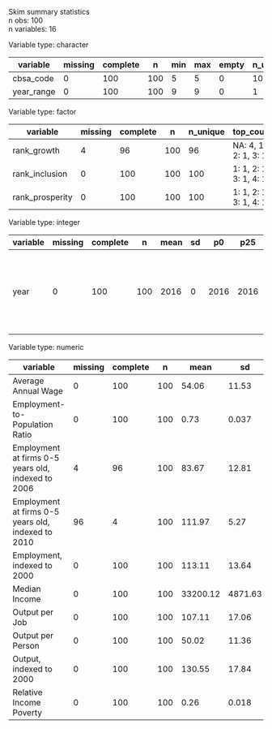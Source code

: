 Skim summary statistics  
 n obs: 100    
 n variables: 16    

Variable type: character

|  variable  | missing | complete |  n  | min | max | empty | n_unique |
|------------|---------|----------|-----|-----|-----|-------|----------|
| cbsa_code  |    0    |   100    | 100 |  5  |  5  |   0   |   100    |
| year_range |    0    |   100    | 100 |  9  |  9  |   0   |    1     |

Variable type: factor

|    variable     | missing | complete |  n  | n_unique |       top_counts        | ordered |
|-----------------|---------|----------|-----|----------|-------------------------|---------|
|   rank_growth   |    4    |    96    | 100 |    96    | NA: 4, 1: 1, 2: 1, 3: 1 |  FALSE  |
| rank_inclusion  |    0    |   100    | 100 |   100    | 1: 1, 2: 1, 3: 1, 4: 1  |  FALSE  |
| rank_prosperity |    0    |   100    | 100 |   100    | 1: 1, 2: 1, 3: 1, 4: 1  |  FALSE  |

Variable type: integer

| variable | missing | complete |  n  | mean | sd |  p0  | p25  | p50  | p75  | p100 |   hist   |
|----------|---------|----------|-----|------|----|------|------|------|------|------|----------|
|   year   |    0    |   100    | 100 | 2016 | 0  | 2016 | 2016 | 2016 | 2016 | 2016 | <U+2581><U+2581><U+2581><U+2587><U+2581><U+2581><U+2581><U+2581> |

Variable type: numeric

|                      variable                      | missing | complete |  n  |   mean   |   sd    |    p0    |   p25    |   p50   |   p75    |   p100   |
|----------------------------------------------------|---------|----------|-----|----------|---------|----------|----------|---------|----------|----------|
|                Average Annual Wage                 |    0    |   100    | 100 |  54.06   |  11.53  |  34.61   |  47.55   |  51.24  |  57.75   |  123.56  |
|           Employment-to-Population Ratio           |    0    |   100    | 100 |   0.73   |  0.037  |   0.61   |   0.7    |  0.73   |   0.75   |   0.81   |
| Employment at firms 0-5 years old, indexed to 2006 |    4    |    96    | 100 |  83.67   |  12.81  |  55.76   |  75.18   |  83.21  |   90.7   |  135.97  |
| Employment at firms 0-5 years old, indexed to 2010 |   96    |    4     | 100 |  111.97  |  5.27   |  104.36  |  110.48  | 113.86  |  115.35  |  115.8   |
|            Employment, indexed to 2000             |    0    |   100    | 100 |  113.11  |  13.64  |   87.4   |  103.34  | 110.66  |  118.82  |  155.31  |
|                   Median Income                    |    0    |   100    | 100 | 33200.12 | 4871.63 | 22095.97 | 29962.17 | 32252.8 | 35022.09 | 50109.82 |
|                   Output per Job                   |    0    |   100    | 100 |  107.11  |  17.06  |  82.35   |  95.09   | 101.83  |  114.63  |  172.12  |
|                 Output per Person                  |    0    |   100    | 100 |  50.02   |  11.36  |  25.03   |  43.12   |  48.48  |  56.92   |  93.94   |
|              Output, indexed to 2000               |    0    |   100    | 100 |  130.55  |  17.84  |  99.14   |  117.52  | 129.17  |  140.51  |  188.08  |
|              Relative Income Poverty               |    0    |   100    | 100 |   0.26   |  0.018  |   0.22   |   0.25   |  0.26   |   0.28   |   0.33   |
